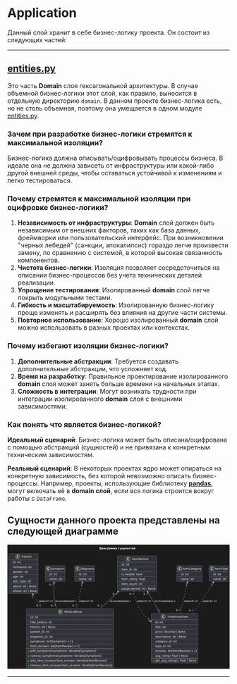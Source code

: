 # Application
Данный слой хранит в себе бизнес-логику проекта. Он состоит из следующих частей:

---
## [entities.py](./entities.py)
Это часть **Domain** слоя гексагональной архитектуры. В случае объемной бизнес-логики этот слой, как правило, выносится в отдельную директорию `domain`. В данном проекте бизнес-логика есть, но не столь объемная, поэтому она умещается в одном модуле [entities.py](./entities.py).

### Зачем при разработке бизнес-логики стремятся к максимальной изоляции?

Бизнес-логика должна описывать/оцифровывать процессы бизнеса. В идеале она не должна зависеть от инфраструктуры или какой-либо другой внешней среды, чтобы оставаться устойчивой к изменениям и легко тестироваться.

### Почему стремятся к максимальной изоляции при оцифровке бизнес-логики?

1. **Независимость от инфраструктуры**: **Domain** слой должен быть независимым от внешних факторов, таких как база данных, фреймворки или пользовательский интерфейс.
При возникновении "черных лебедей" (санкции, апокалипсис) гораздо легче произвести замену, по сравнению с системой, в которой высокая связанность компонентов.  
2. **Чистота бизнес-логики**: Изоляция позволяет сосредоточиться на описании бизнес-процессов без учета технических деталей реализации.
3. **Упрощение тестирования**: Изолированный **domain** слой легче покрыть модульными тестами.
4. **Гибкость и масштабируемость**: Изолированную бизнес-логику проще изменять и расширять без влияния на другие части системы.
5. **Повторное использование**: Хорошо изолированный **domain** слой можно использовать в разных проектах или контекстах.

### Почему избегают изоляции бизнес-логики?

1. **Дополнительные абстракции**: Требуется создавать дополнительные абстракции, что усложняет код.
2. **Время на разработку**: Правильное проектирование изолированного **domain** слоя может занять больше времени на начальных этапах.
3. **Сложность в интеграции**: Могут возникать трудности при интеграции изолированного **domain** слоя с внешними зависимостями.

### Как понять что является бизнес-логикой?

**Идеальный сценарий**: 
Бизнес-логика может быть описана/оцифрована с помощью абстракций (сущностей) и не привязана к конкретным техническим зависимостям.

**Реальный сценарий**: 
В некоторых проектах ядро может опираться на конкретную зависимость, без которой невозможно описать бизнес-процессы. Например, проекты, использующие библиотеку [**pandas**](https://pandas.pydata.org/docs/), могут включать её в **domain слой**, если вся логика строится вокруг работы с `DataFrame`.

## Сущности данного проекта представлены на следующей диаграмме
![entities.png](../../docs/uml_diagrams/images/entities.png)

---